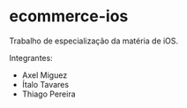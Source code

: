 # ecommerce-ios

Trabalho de especialização da matéria de iOS.

Integrantes:
- Axel Miguez
- Ítalo Tavares
- Thiago Pereira
